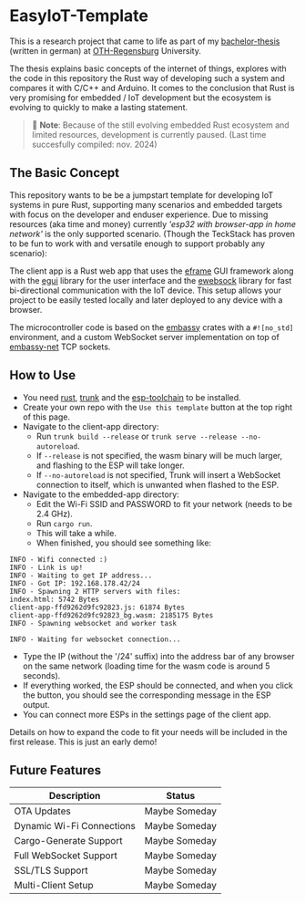 
# EasyIoT-Template
This is a research project that came to life as part of my [bachelor-thesis](https://github.com/optimisticAlex/EasyIoT-Template/releases/tag/prototype0.1.0) (written in german) at [OTH-Regensburg](https://www.oth-regensburg.de/) University. 

The thesis explains basic concepts of the internet of things, explores with the code in this repository the Rust way of developing such a system and compares it with C/C++ and Arduino. It comes to the conclusion that Rust is very promising for embedded / IoT development but the ecosystem is evolving to quickly to make a lasting statement.  

> 📌 **Note**: Because of the still evolving embedded Rust ecosystem and limited resources, development is currently paused. (Last time succesfully compiled: nov. 2024)

<!-- 
Initially, it's designed for the Espressif ESP32, but it can be adjusted for use with other [embassy](https://embassy.dev/)-supported boards (such as other ESP boards, STM32-family, nRF52, nRF53, nRF91, and RP2040).

## The VisionThe following TeckStack can be used .
The goal is to deliver a codebase that enables your microcontroller project to be controlled and monitored from any browser right from the start. This will be possible with just a Wi-Fi-enabled board and Rust, eliminating the need to purchase and set up a server with a domain to act as a messenger between your IoT device and client app.
-->

## The Basic Concept
This repository wants to be be a jumpstart template for developing IoT systems in pure Rust, supporting many scenarios and embedded targets with focus on the developer and enduser experience. Due to missing resources (aka time and money) currently *'esp32 with browser-app in home network'* is the only supported scenario. (Though the TeckStack has proven to be fun to work with and versatile enough to support probably any scenario):

The client app is a Rust web app that uses the [eframe](https://github.com/emilk/eframe_template) GUI framework along with the [egui](https://github.com/emilk/egui/) library for the user interface and the [ewebsock](https://github.com/rerun-io/ewebsock) library for fast bi-directional communication with the IoT device. This setup allows your project to be easily tested locally and later deployed to any device with a browser.

The microcontroller code is based on the [embassy](https://embassy.dev/) crates with a `#![no_std]` environment, and a custom WebSocket server implementation on top of [embassy-net](https://docs.embassy.dev/embassy-net/git/default/index.html) TCP sockets.

## How to Use
- You need [rust](https://www.rust-lang.org/tools/install), [trunk](https://trunkrs.dev/) and the [esp-toolchain](https://docs.esp-rs.org/book/installation/index.html) to be installed.
- Create your own repo with the `Use this template` button at the top right of this page.
- Navigate to the client-app directory:
  - Run `trunk build --release` or `trunk serve --release --no-autoreload`.
  - If `--release` is not specified, the wasm binary will be much larger, and flashing to the ESP will take longer.
  - If `--no-autoreload` is not specified, Trunk will insert a WebSocket connection to itself, which is unwanted when flashed to the ESP.
- Navigate to the embedded-app directory:
  - Edit the Wi-Fi SSID and PASSWORD to fit your network (needs to be 2.4 GHz).
  - Run `cargo run`.
  - This will take a while.
  - When finished, you should see something like:
``` 
INFO - Wifi connected :)
INFO - Link is up!
INFO - Waiting to get IP address...
INFO - Got IP: 192.168.178.42/24
INFO - Spawning 2 HTTP servers with files:
index.html: 5742 Bytes
client-app-ffd9262d9fc92823.js: 61874 Bytes
client-app-ffd9262d9fc92823_bg.wasm: 2185175 Bytes
INFO - Spawning websocket and worker task

INFO - Waiting for websocket connection...
```
- Type the IP (without the '/24' suffix) into the address bar of any browser on the same network (loading time for the wasm code is around 5 seconds).
- If everything worked, the ESP should be connected, and when you click the button, you should see the corresponding message in the ESP output.
- You can connect more ESPs in the settings page of the client app.

Details on how to expand the code to fit your needs will be included in the first release. This is just an early demo!

## Future Features
| Description               | Status         |
|---------------------------|----------------|
| OTA Updates               | Maybe Someday  |
| Dynamic Wi-Fi Connections | Maybe Someday  |
| Cargo-Generate Support    | Maybe Someday  |
| Full WebSocket Support    | Maybe Someday  |
| SSL/TLS Support           | Maybe Someday  |
| Multi-Client Setup        | Maybe Someday  |

